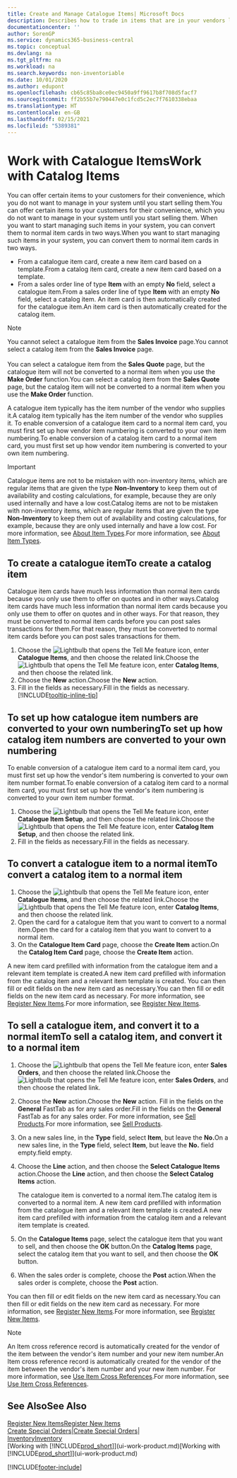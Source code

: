 ```yaml
---
title: Create and Manage Catalogue Items| Microsoft Docs
description: Describes how to trade in items that are in your vendors list of items but not in your own list of items.
documentationcenter: ''
author: SorenGP
ms.service: dynamics365-business-central
ms.topic: conceptual
ms.devlang: na
ms.tgt_pltfrm: na
ms.workload: na
ms.search.keywords: non-inventoriable
ms.date: 10/01/2020
ms.author: edupont
ms.openlocfilehash: cb65c85ba8ce0ec9450a9ff9617b8f708d5facf7
ms.sourcegitcommit: ff2b55b7e790447e0c1fcd5c2ec7f7610338ebaa
ms.translationtype: HT
ms.contentlocale: en-GB
ms.lasthandoff: 02/15/2021
ms.locfileid: "5389381"
---
```

# <a name="work-with-catalog-items"></a><span data-ttu-id="dd329-103">Work with Catalogue Items</span><span class="sxs-lookup"><span data-stu-id="dd329-103">Work with Catalog Items</span></span>
<span data-ttu-id="dd329-104">You can offer certain items to your customers for their convenience, which you do not want to manage in your system until you start selling them.</span><span class="sxs-lookup"><span data-stu-id="dd329-104">You can offer certain items to your customers for their convenience, which you do not want to manage in your system until you start selling them.</span></span> <span data-ttu-id="dd329-105">When you want to start managing such items in your system, you can convert them to normal item cards in two ways.</span><span class="sxs-lookup"><span data-stu-id="dd329-105">When you want to start managing such items in your system, you can convert them to normal item cards in two ways.</span></span>

* <span data-ttu-id="dd329-106">From a catalogue item card, create a new item card based on a template.</span><span class="sxs-lookup"><span data-stu-id="dd329-106">From a catalog item card, create a new item card based on a template.</span></span>
* <span data-ttu-id="dd329-107">From a sales order line of type **Item** with an empty **No** field, select a catalogue item.</span><span class="sxs-lookup"><span data-stu-id="dd329-107">From a sales order line of type **Item** with an empty **No** field, select a catalog item.</span></span> <span data-ttu-id="dd329-108">An item card is then automatically created for the catalogue item.</span><span class="sxs-lookup"><span data-stu-id="dd329-108">An item card is then automatically created for the catalog item.</span></span>

> [!NOTE]  
> <span data-ttu-id="dd329-109">You cannot select a catalogue item from the **Sales Invoice** page.</span><span class="sxs-lookup"><span data-stu-id="dd329-109">You cannot select a catalog item from the **Sales Invoice** page.</span></span><br /><br />
> <span data-ttu-id="dd329-110">You can select a catalogue item from the **Sales Quote** page, but the catalogue item will not be converted to a normal item when you use the **Make Order** function.</span><span class="sxs-lookup"><span data-stu-id="dd329-110">You can select a catalog item from the **Sales Quote** page, but the catalog item will not be converted to a normal item when you use the **Make Order** function.</span></span>

<span data-ttu-id="dd329-111">A catalogue item typically has the item number of the vendor who supplies it.</span><span class="sxs-lookup"><span data-stu-id="dd329-111">A catalog item typically has the item number of the vendor who supplies it.</span></span> <span data-ttu-id="dd329-112">To enable conversion of a catalogue item card to a normal item card, you must first set up how vendor item numbering is converted to your own item numbering.</span><span class="sxs-lookup"><span data-stu-id="dd329-112">To enable conversion of a catalog item card to a normal item card, you must first set up how vendor item numbering is converted to your own item numbering.</span></span>   

> [!Important]
> <span data-ttu-id="dd329-113">Catalogue items are not to be mistaken with non-inventory items, which are regular items that are given the type **Non-Inventory** to keep them out of availability and costing calculations, for example, because they are only used internally and have a low cost.</span><span class="sxs-lookup"><span data-stu-id="dd329-113">Catalog items are not to be mistaken with non-inventory items, which are regular items that are given the type **Non-Inventory** to keep them out of availability and costing calculations, for example, because they are only used internally and have a low cost.</span></span> <span data-ttu-id="dd329-114">For more information, see [About Item Types](inventory-about-item-types.md).</span><span class="sxs-lookup"><span data-stu-id="dd329-114">For more information, see [About Item Types](inventory-about-item-types.md).</span></span>

## <a name="to-create-a-catalog-item"></a><span data-ttu-id="dd329-115">To create a catalogue item</span><span class="sxs-lookup"><span data-stu-id="dd329-115">To create a catalog item</span></span>
<span data-ttu-id="dd329-116">Catalogue item cards have much less information than normal item cards because you only use them to offer on quotes and in other ways.</span><span class="sxs-lookup"><span data-stu-id="dd329-116">Catalog item cards have much less information than normal item cards because you only use them to offer on quotes and in other ways.</span></span> <span data-ttu-id="dd329-117">For that reason, they must be converted to normal item cards before you can post sales transactions for them.</span><span class="sxs-lookup"><span data-stu-id="dd329-117">For that reason, they must be converted to normal item cards before you can post sales transactions for them.</span></span>

1. <span data-ttu-id="dd329-118">Choose the ![Lightbulb that opens the Tell Me feature](media/ui-search/search_small.png "Tell me what you want to do") icon, enter **Catalogue Items**, and then choose the related link.</span><span class="sxs-lookup"><span data-stu-id="dd329-118">Choose the ![Lightbulb that opens the Tell Me feature](media/ui-search/search_small.png "Tell me what you want to do") icon, enter **Catalog Items**, and then choose the related link.</span></span>
2. <span data-ttu-id="dd329-119">Choose the **New** action.</span><span class="sxs-lookup"><span data-stu-id="dd329-119">Choose the **New** action.</span></span>
3. <span data-ttu-id="dd329-120">Fill in the fields as necessary.</span><span class="sxs-lookup"><span data-stu-id="dd329-120">Fill in the fields as necessary.</span></span> [!INCLUDE[tooltip-inline-tip](includes/tooltip-inline-tip_md.md)]

## <a name="to-set-up-how-catalog-item-numbers-are-converted-to-your-own-numbering"></a><span data-ttu-id="dd329-121">To set up how catalogue item numbers are converted to your own numbering</span><span class="sxs-lookup"><span data-stu-id="dd329-121">To set up how catalog item numbers are converted to your own numbering</span></span>
<span data-ttu-id="dd329-122">To enable conversion of a catalogue item card to a normal item card, you must first set up how the vendor's item numbering is converted to your own item number format.</span><span class="sxs-lookup"><span data-stu-id="dd329-122">To enable conversion of a catalog item card to a normal item card, you must first set up how the vendor's item numbering is converted to your own item number format.</span></span>

1. <span data-ttu-id="dd329-123">Choose the ![Lightbulb that opens the Tell Me feature](media/ui-search/search_small.png "Tell me what you want to do") icon, enter **Catalogue Item Setup**, and then choose the related link.</span><span class="sxs-lookup"><span data-stu-id="dd329-123">Choose the ![Lightbulb that opens the Tell Me feature](media/ui-search/search_small.png "Tell me what you want to do") icon, enter **Catalog Item Setup**, and then choose the related link.</span></span>
2. <span data-ttu-id="dd329-124">Fill in the fields as necessary.</span><span class="sxs-lookup"><span data-stu-id="dd329-124">Fill in the fields as necessary.</span></span>

## <a name="to-convert-a-catalog-item-to-a-normal-item"></a><span data-ttu-id="dd329-125">To convert a catalogue item to a normal item</span><span class="sxs-lookup"><span data-stu-id="dd329-125">To convert a catalog item to a normal item</span></span>
1. <span data-ttu-id="dd329-126">Choose the ![Lightbulb that opens the Tell Me feature](media/ui-search/search_small.png "Tell me what you want to do") icon, enter **Catalogue Items**, and then choose the related link.</span><span class="sxs-lookup"><span data-stu-id="dd329-126">Choose the ![Lightbulb that opens the Tell Me feature](media/ui-search/search_small.png "Tell me what you want to do") icon, enter **Catalog Items**, and then choose the related link.</span></span>
2. <span data-ttu-id="dd329-127">Open the card for a catalogue item that you want to convert to a normal item.</span><span class="sxs-lookup"><span data-stu-id="dd329-127">Open the card for a catalog item that you want to convert to a normal item.</span></span>
3. <span data-ttu-id="dd329-128">On the **Catalogue Item Card** page, choose the **Create Item** action.</span><span class="sxs-lookup"><span data-stu-id="dd329-128">On the **Catalog Item Card** page, choose the **Create Item** action.</span></span>

<span data-ttu-id="dd329-129">A new item card prefilled with information from the catalogue item and a relevant item template is created.</span><span class="sxs-lookup"><span data-stu-id="dd329-129">A new item card prefilled with information from the catalog item and a relevant item template is created.</span></span> <span data-ttu-id="dd329-130">You can then fill or edit fields on the new item card as necessary.</span><span class="sxs-lookup"><span data-stu-id="dd329-130">You can then fill or edit fields on the new item card as necessary.</span></span> <span data-ttu-id="dd329-131">For more information, see [Register New Items](inventory-how-register-new-items.md).</span><span class="sxs-lookup"><span data-stu-id="dd329-131">For more information, see [Register New Items](inventory-how-register-new-items.md).</span></span>

## <a name="to-sell-a-catalog-item-and-convert-it-to-a-normal-item"></a><span data-ttu-id="dd329-132">To sell a catalogue item, and convert it to a normal item</span><span class="sxs-lookup"><span data-stu-id="dd329-132">To sell a catalog item, and convert it to a normal item</span></span>
1. <span data-ttu-id="dd329-133">Choose the ![Lightbulb that opens the Tell Me feature](media/ui-search/search_small.png "Tell me what you want to do") icon, enter **Sales Orders**, and then choose the related link.</span><span class="sxs-lookup"><span data-stu-id="dd329-133">Choose the ![Lightbulb that opens the Tell Me feature](media/ui-search/search_small.png "Tell me what you want to do") icon, enter **Sales Orders**, and then choose the related link.</span></span>
2. <span data-ttu-id="dd329-134">Choose the **New** action.</span><span class="sxs-lookup"><span data-stu-id="dd329-134">Choose the **New** action.</span></span> <span data-ttu-id="dd329-135">Fill in the fields on the **General** FastTab as for any sales order.</span><span class="sxs-lookup"><span data-stu-id="dd329-135">Fill in the fields on the **General** FastTab as for any sales order.</span></span> <span data-ttu-id="dd329-136">For more information, see [Sell Products](sales-how-sell-products.md).</span><span class="sxs-lookup"><span data-stu-id="dd329-136">For more information, see [Sell Products](sales-how-sell-products.md).</span></span>
3. <span data-ttu-id="dd329-137">On a new sales line, in the **Type** field, select **Item**, but leave the **No.**</span><span class="sxs-lookup"><span data-stu-id="dd329-137">On a new sales line, in the **Type** field, select **Item**, but leave the **No.**</span></span> <span data-ttu-id="dd329-138">field empty.</span><span class="sxs-lookup"><span data-stu-id="dd329-138">field empty.</span></span>
4. <span data-ttu-id="dd329-139">Choose the **Line** action, and then choose the **Select Catalogue Items** action.</span><span class="sxs-lookup"><span data-stu-id="dd329-139">Choose the **Line** action, and then choose the **Select Catalog Items** action.</span></span>

    <span data-ttu-id="dd329-140">The catalogue item is converted to a normal item.</span><span class="sxs-lookup"><span data-stu-id="dd329-140">The catalog item is converted to a normal item.</span></span> <span data-ttu-id="dd329-141">A new item card prefilled with information from the catalogue item and a relevant item template is created.</span><span class="sxs-lookup"><span data-stu-id="dd329-141">A new item card prefilled with information from the catalog item and a relevant item template is created.</span></span>
5. <span data-ttu-id="dd329-142">On the **Catalogue Items** page, select the catalogue item that you want to sell, and then choose the **OK** button.</span><span class="sxs-lookup"><span data-stu-id="dd329-142">On the **Catalog Items** page, select the catalog item that you want to sell, and then choose the **OK** button.</span></span>
6. <span data-ttu-id="dd329-143">When the sales order is complete, choose the **Post** action.</span><span class="sxs-lookup"><span data-stu-id="dd329-143">When the sales order is complete, choose the **Post** action.</span></span>

<span data-ttu-id="dd329-144">You can then fill or edit fields on the new item card as necessary.</span><span class="sxs-lookup"><span data-stu-id="dd329-144">You can then fill or edit fields on the new item card as necessary.</span></span> <span data-ttu-id="dd329-145">For more information, see [Register New Items](inventory-how-register-new-items.md).</span><span class="sxs-lookup"><span data-stu-id="dd329-145">For more information, see [Register New Items](inventory-how-register-new-items.md).</span></span>

> [!NOTE]  
>   <span data-ttu-id="dd329-146">An Item cross reference record is automatically created for the vendor of the item between the vendor's item number and your new item number.</span><span class="sxs-lookup"><span data-stu-id="dd329-146">An Item cross reference record is automatically created for the vendor of the item between the vendor's item number and your new item number.</span></span> <span data-ttu-id="dd329-147">For more information, see [Use Item Cross References](inventory-how-use-item-cross-refs.md).</span><span class="sxs-lookup"><span data-stu-id="dd329-147">For more information, see [Use Item Cross References](inventory-how-use-item-cross-refs.md).</span></span>

## <a name="see-also"></a><span data-ttu-id="dd329-148">See Also</span><span class="sxs-lookup"><span data-stu-id="dd329-148">See Also</span></span>
[<span data-ttu-id="dd329-149">Register New Items</span><span class="sxs-lookup"><span data-stu-id="dd329-149">Register New Items</span></span>](inventory-how-register-new-items.md)  
<span data-ttu-id="dd329-150">[Create Special Orders](sales-how-to-create-special-orders.md)|</span><span class="sxs-lookup"><span data-stu-id="dd329-150">[Create Special Orders](sales-how-to-create-special-orders.md)|</span></span>  
[<span data-ttu-id="dd329-151">Inventory</span><span class="sxs-lookup"><span data-stu-id="dd329-151">Inventory</span></span>](inventory-manage-inventory.md)  
<span data-ttu-id="dd329-152">[Working with [!INCLUDE[prod_short](includes/prod_short.md)]](ui-work-product.md)</span><span class="sxs-lookup"><span data-stu-id="dd329-152">[Working with [!INCLUDE[prod_short](includes/prod_short.md)]](ui-work-product.md)</span></span>


[!INCLUDE[footer-include](includes/footer-banner.md)]